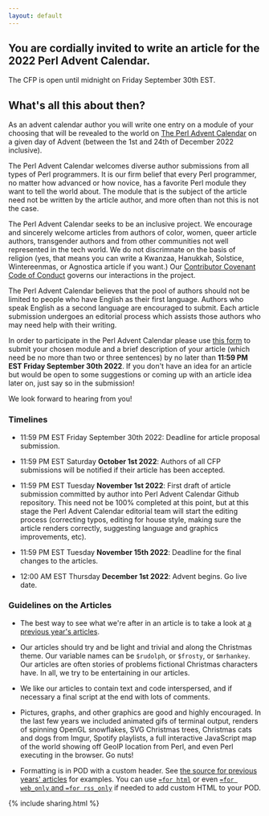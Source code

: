```yaml
---
layout: default
---
```


## You are cordially invited to write an article for the 2022 Perl Advent Calendar.

The CFP is open until midnight on Friday September 30th EST.

## What's all this about then?

As an advent calendar author you will write one entry on a module of your
choosing that will be revealed to the world on
[The Perl Advent Calendar](http://www.perladvent.org/)
on a given day of Advent (between the 1st and 24th of December 2022 inclusive).

The Perl Advent Calendar welcomes diverse author submissions from all types of
Perl programmers.  It is our firm belief that every Perl programmer, no matter
how advanced or how novice, has a favorite Perl module they want to tell the
world about.  The module that is the subject of the article need not be written
by the article author, and more often than not this is not the case.

The Perl Advent Calendar seeks to be an inclusive project.
We encourage and sincerely welcome articles from authors of color,
women, queer article authors, transgender authors and from other communities
not well represented in the tech world.  We do not discrimnate on the basis
of religion (yes, that means you can write a Kwanzaa, Hanukkah, Solstice,
Wintereenmas, or Agnostica article if you want.)  Our
[Contributor Covenant Code of Conduct](https://github.com/perladvent/Perl-Advent/blob/master/code-of-conduct.md)
governs our interactions in the project.

The Perl Advent Calendar believes that the pool of authors should not be
limited to people who have English as their first language.  Authors who speak
English as a second language are encouraged to submit.  Each article submission
undergoes an editorial process which assists those authors who may need help
with their writing.

In order to participate in the Perl Advent Calendar please use
[this form](https://docs.google.com/forms/d/e/1FAIpQLSfQUctVOLGhwCZtBKlnPaGxcszmQiBsq5Wck-t5ceGpB6C1IQ/viewform)
to submit your chosen module and a brief description of your article (which need
be no more than two or three sentences) by no later than **11:59 PM EST Friday
September 30th 2022**.  If you don't have an idea for an article but would
be open to some suggestions or coming up with an article idea later on, just say
so in the submission!

We look forward to hearing from you!

### Timelines ###

* 11:59 PM EST Friday September 30th 2022: Deadline for article proposal
  submission.

* 11:59 PM EST Saturday **October 1st 2022**: Authors of all CFP submissions will
  be notified if their article has been accepted.

* 11:59 PM EST Tuesday **November 1st 2022**: First draft of article submission
  committed by author into Perl Advent Calendar Github repository.  This need
  not be 100% completed at this point, but at this stage the Perl Advent
  Calendar editorial team will start the editing process (correcting typos,
  editing for house style, making sure the article renders correctly, suggesting
  language and graphics improvements, etc).

* 11:59 PM EST Tuesday **November 15th 2022**: Deadline for the final changes
  to the articles.

* 12:00 AM EST Thursday **December 1st 2022**: Advent begins.  Go live date.

### Guidelines on the Articles ###

- The best way to see what we're after in an article is to take a look at
  [a previous year's articles](http://www.perladvent.org/2017/).

- Our articles should try and be light and trivial and along the Christmas theme.
Our variable names can be `$rudolph`, or `$frosty`, or `$mrhankey`.  Our articles
are often stories of problems fictional Christmas characters have.  In all, we
try to be entertaining in our articles.

- We like our articles to contain text and code interspersed, and if necessary a final script at the end with lots of comments.

- Pictures, graphs, and other graphics are good and highly encouraged.  In the last few years we included animated gifs of terminal output, renders of spinning OpenGL snowflakes, SVG Christmas trees, Christmas cats and dogs from Imgur, Spotify playlists, a full interactive JavaScript map of the world showing off GeoIP location from Perl, and even Perl executing in the browser.  Go nuts!

- Formatting is in POD with a custom header.  See [the source for previous years' articles](https://github.com/perladvent/Perl-Advent/tree/master/2017/articles) for examples.  You can use [`=for html`](https://github.com/perladvent/Perl-Advent/blame/master/2015/articles/2015-12-02.pod#L75) or even [`=for web_only` and `=for rss_only`](https://github.com/perladvent/Perl-Advent/blame/master/2015/articles/2015-12-01.pod#L7) if needed to add custom HTML to your POD.

{% include sharing.html %}
